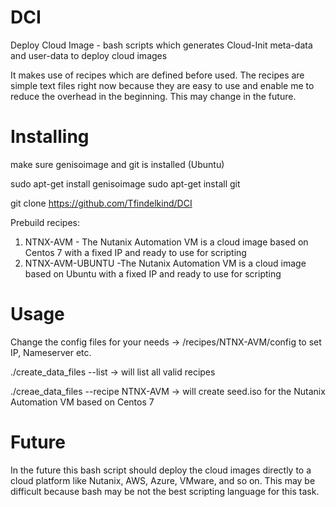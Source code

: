 # DCI
Deploy Cloud Image - bash scripts which generates Cloud-Init meta-data and user-data to deploy cloud images

It makes use of recipes which are defined before used. The recipes are simple text files right now because they are easy to use and enable me to reduce the overhead in the beginning. This may change in the future.

# Installing

make sure genisoimage and git is installed (Ubuntu)

sudo apt-get install genisoimage
sudo apt-get install git

git clone https://github.com/Tfindelkind/DCI

Prebuild recipes:

1. NTNX-AVM - The Nutanix Automation VM is a cloud image based on Centos 7 with a fixed IP and ready to use for scripting 
2. NTNX-AVM-UBUNTU -The Nutanix Automation VM is a cloud image based on Ubuntu with a fixed IP and ready to use for scripting 

# Usage

Change the config files for your needs ->  /recipes/NTNX-AVM/config to set IP, Nameserver etc.

./create_data_files --list        -> will list all valid recipes

./creae_data_files --recipe NTNX-AVM  -> will create seed.iso for the Nutanix Automation VM based on Centos 7   


# Future
In the future this bash script should deploy the cloud images directly to a cloud platform like Nutanix, AWS, Azure, VMware, and so on. This may be difficult because bash may be not the best scripting language for this task.
